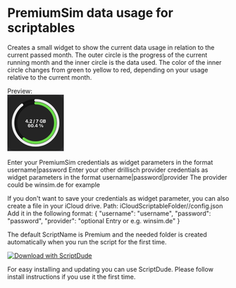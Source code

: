 # PremiumSim data usage for scriptables
Creates a small widget to show the current data usage in relation to the current passed month.
The outer circle is the progress of the current running month and the inner circle is the data used.
The color of the inner circle changes from green to yellow to red, depending on your usage relative to the current month.

Preview:<br/>
<img src="https://github.com/BergenSoft/scriptable_premiumsim/raw/main/Preview.jpg" height="128" />


Enter your PremiumSim credentials as widget parameters in the format username|password
Enter your other drillisch provider credentials as widget parameters in the format username|password|provider
The provider could be winsim.de for example

If you don't want to save your credentials as widget parameter, you can also create a file in your iCloud drive.
Path: iCloudScriptableFolder/<ScriptName>/config.json
Add it in the following format:
{
	"username": "username",
	"password": "password",
    "provider": "optional Entry or e.g. winsim.de"
}

The default ScriptName is Premium and the needed folder is created automatically when you run the script for the first time.

[![Download with ScriptDude](https://scriptdu.de/download.svg)](https://scriptdu.de/?name=PremiumSim&source=https%3A%2F%2Fraw.githubusercontent.com%2FBergenSoft%2Fscriptable_premiumsim%2Fmain%2Fsrc%2FPremiumSim.js&docs=https%3A%2F%2Fgithub.com%2FBergenSoft%2Fscriptable_premiumsim&color=pink&icon=broadcast-tower%3B%0A%2F%2F%20share-sheet-inputs%3A%20plain-text%3B#installation)

For easy installing and updating you can use ScriptDude. Please follow install instructions if you use it the first time.
